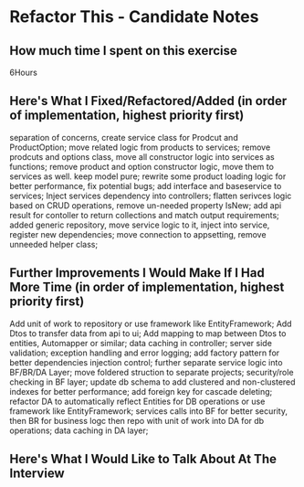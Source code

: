 # Refactor This - Candidate Notes

## How much time I spent on this exercise
6Hours
## Here's What I Fixed/Refactored/Added (in order of implementation, highest priority first)
separation of concerns, create service class for Prodcut and ProductOption;
move related logic from products to services;
remove prodcuts and options class, move all constructor logic into services as functions;
remove product and option constructor logic, move them to services as well. keep model pure;
rewrite some product loading logic for better performance, fix potential bugs;
add interface and baseservice to services;
Inject services dependency into controllers;
flatten serivces logic based on CRUD operations, remove un-needed property IsNew;
add api result for contoller to return collections and match output requirements;
added generic repository, move service logic to it, inject into service, register new dependencies;
move connection to appsetting, remove unneeded helper class;

## Further Improvements I Would Make If I Had More Time (in order of implementation, highest priority first)
Add unit of work to repository or use framework like EntityFramework;
Add Dtos to transfer data from api to ui;
Add mapping to map between Dtos to entities, Automapper or similar;
data caching in controller;
server side validation;
exception handling and error logging;
add factory pattern for better dependencies injection control;
further separate service logic into BF/BR/DA Layer;
move foldered struction to separate projects;
security/role checking in BF layer;
update db schema to add clustered and non-clustered indexes for better performance;
add foreign key for cascade deleting;
refactor DA to automatically reflect Entities for DB operations or use framework like EntityFramework;
services calls into BF for better security, then BR for business logc then repo with unit of work into DA for db operations;
data caching in DA layer;

## Here's What I Would Like to Talk About At The Interview
